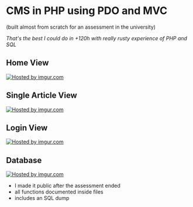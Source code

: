 CMS in PHP using PDO and MVC
============================
(built almost from scratch for an assessment in the university)

<em>That's the best I could do in +120h with really rusty experience of PHP and SQL</em>

Home View
---------
<a href="http://imgur.com/Z8ncimL"><img src="http://i.imgur.com/Z8ncimL.jpg" title="Hosted by imgur.com"/></a>

Single Article View
-------------------
<a href="http://imgur.com/MBU4d5F"><img src="http://i.imgur.com/MBU4d5F.png" title="Hosted by imgur.com"/></a>

Login View
----------
<a href="http://imgur.com/W86N3zO"><img src="http://i.imgur.com/W86N3zO.png" title="Hosted by imgur.com"/></a>

Database
--------
<a href="http://imgur.com/S4PNJaa"><img src="http://i.imgur.com/S4PNJaa.png" title="Hosted by imgur.com"/></a>

- I made it public after the assessment ended
- all functions documented inside files
- includes an SQL dump
